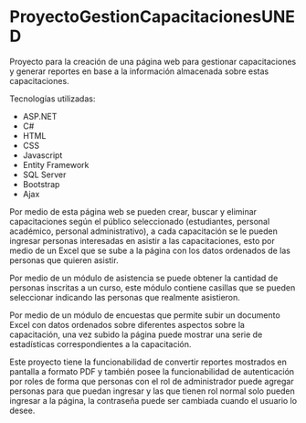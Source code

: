 # ProyectoGestionCapacitacionesUNED
Proyecto para la creación de una página web para gestionar capacitaciones y generar reportes en base a la información almacenada sobre estas capacitaciones.

Tecnologías utilizadas:
-	ASP.NET
-	C#
-	HTML
-	CSS
-	Javascript
-	Entity Framework
-	SQL Server
-	Bootstrap
- Ajax

Por medio de esta página web se pueden crear, buscar y eliminar capacitaciones según el público seleccionado (estudiantes, personal académico, personal administrativo), a cada 
capacitación se le pueden ingresar personas interesadas en asistir a las capacitaciones, esto por medio de un Excel que se sube a la página con los datos ordenados de las personas que quieren asistir.

Por medio de un módulo de asistencia se puede obtener la cantidad de personas inscritas a un curso, este módulo contiene casillas que se pueden seleccionar indicando las personas que realmente
asistieron.

Por medio de un módulo de encuestas que permite subir un documento Excel con datos ordenados sobre diferentes aspectos sobre la capacitación, una vez subido la página puede mostrar
una serie de estadísticas correspondientes a la capacitación.

Este proyecto tiene la funcionabilidad de convertir reportes mostrados en pantalla a formato PDF y también posee la funcionabilidad de autenticación por roles de forma que personas con el rol de administrador puede agregar personas
para que puedan ingresar y las que tienen rol normal solo pueden ingresar a la página, la contraseña puede ser cambiada cuando el usuario lo desee.

